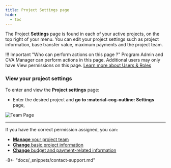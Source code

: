 ```yaml
---
title: Project Settings page
hide:
  - toc
---
```


The Project **Settings** page is found in each of your active projects, on the top right of your menu. You can edit your project settings such as project information, base transfer value, maximum payments and the project team.

!!! Important "Who can perform actions on this page ?"
    Program Admin and CVA Manager can perform actions in this page.
    Additional users may only have View permissions on this page. [Learn more about Users & Roles](../users/users-roles-page.md)

### View your project settings

To enter and view the **Project settings** page:

- Enter the desired project and **go to :material-cog-outline: Settings** page,

![Team Page](../assets/img/SettingsPage.png)

---

If you have the correct permission assigned, you can:

- [**Manage** your project team](../team/add-team-members.md)
- [**Change** basic project information](../Settings/project-info.md)
- [**Change** budget and payment-related information](../settings/payment-budget-settings.md)

-8<- "docs/_snippets/contact-support.md"
